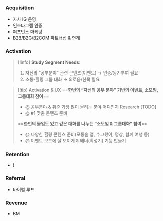 ### **Acquisition**
- 자사 IG 운영
- 인스타그램 인증
- 퍼포먼스 마케팅
- B2B/B2G/B2COM 파트너십 & 연계

### **Activation**
> [!info] **Study Segment Needs**:
>  1. 자신의 “공부분야” 관련 콘텐츠(이벤트) → 인증/동기부여 필요
>  2. 소통-힐링 그룹 대화 → 외로움/친목 필요 

> [!tip] Activation & UX
> ==**한번의 “자신의 공부 분야” 기반의 이벤트, 소모임, 그룹대화 참여**==
> - @ 공부분야 & 취준 가장 많이 올리는 분야 어디인지 Research [TODO]
> - @ #1 맞춤 콘텐츠 준비
> 
> ==**한번의 몰입도 있고 깊은 대화를 나누는 “소모임 & 그룹대화” 참여**==
> - @ 다양한 힐링 콘텐츠 준비(모동숲 맵, 수고했어, 명상, 함께 여행 등)
> - @ 이벤트 보드에 잘 보이게 & 배너(확성기) 기능 만들기

### **Retention**
- ! 

### **Referral**
- 바이럴 루프

### **Revenue**
- BM
